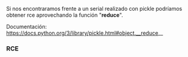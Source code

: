 Si nos encontraramos frente a un serial realizado con pickle podríamos obtener rce aprovechando la función "__reduce__".

Documentación:
            https://docs.python.org/3/library/pickle.html#object.__reduce__

### RCE


